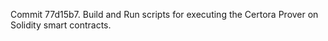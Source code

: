 Commit 77d15b7.                    Build and Run scripts for executing the Certora Prover on Solidity smart contracts.
